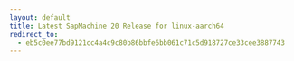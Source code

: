 ```yaml
---
layout: default
title: Latest SapMachine 20 Release for linux-aarch64
redirect_to:
  - eb5c0ee77bd9121cc4a4c9c80b86bbfe6bb061c71c5d918727ce33cee3887743
---
```

